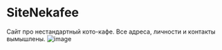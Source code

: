 # SiteNekafee
Сайт про нестандартный кото-кафе. 
Все адреса, личности и контакты вымышлены.
![image](https://github.com/AngelBaraby/AngelBaraby.github.io/assets/67412143/2a200797-3ea9-42e7-bfd1-081f2e7a2585)
